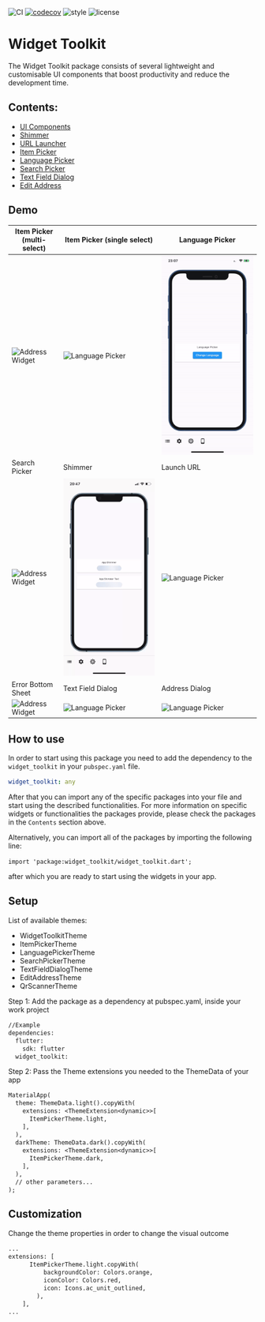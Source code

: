 ![CI][ci_badge_lnk] [![codecov][codecov_badge_lnk]][codecov_branch_lnk] ![style][code_style_lnk] ![license][license_lnk]

# Widget Toolkit

The Widget Toolkit package consists of several lightweight and customisable UI components that boost productivity and reduce the development time.

## Contents:

- [UI Components][ui_components_doc]
- [Shimmer][shimmer_doc]
- [URL Launcher][open_url_doc]
- [Item Picker][item_picker_doc]
- [Language Picker][language_picker_doc]
- [Search Picker][search_picker-_doc]
- [Text Field Dialog][text_field_dialog_doc]
- [Edit Address][edit_address_doc]

## Demo

| Item Picker (multi-select)| Item Picker (single select)| Language Picker |
|---------------------------------------|-----------------------------|-----------------------------|
| <img src="https://raw.githubusercontent.com/Prime-Holding/widget_toolkit/master/packages/widget_toolkit/doc/assets/multi-item-picker.gif" alt="Address Widget"> | <img src="https://raw.githubusercontent.com/Prime-Holding/widget_toolkit/master/packages/widget_toolkit/doc/assets/single-item-picker.gif" alt="Language Picker"></img> | <img src="https://raw.githubusercontent.com/Prime-Holding/widget_toolkit/master/packages/widget_toolkit/doc/assets/language-picker.gif" alt="Language Picker"></img> |
| Search Picker| Shimmer | Launch URL |
| <img src="https://raw.githubusercontent.com/Prime-Holding/widget_toolkit/master/packages/widget_toolkit/doc/assets/search-picker.gif" alt="Address Widget"> | <img src="https://raw.githubusercontent.com/Prime-Holding/widget_toolkit/master/packages/widget_toolkit/doc/assets/shimmer.gif" alt="Language Picker"></img> | <img src="https://raw.githubusercontent.com/Prime-Holding/widget_toolkit/master/packages/widget_toolkit/doc/assets/url.gif" alt="Language Picker"></img> |
| Error Bottom Sheet | Text Field Dialog | Address Dialog |
| <img src="https://raw.githubusercontent.com/Prime-Holding/widget_toolkit/master/packages/widget_toolkit/doc/assets/error-bottom-sheet.gif" alt="Address Widget"> | <img src="https://raw.githubusercontent.com/Prime-Holding/widget_toolkit/master/packages/widget_toolkit/doc/assets/text-field-dialog.gif" alt="Language Picker"></img> | <img src="https://raw.githubusercontent.com/Prime-Holding/widget_toolkit/master/packages/widget_toolkit/doc/assets/address.gif" alt="Language Picker"></img> |


## How to use

In order to start using this package you need to add the dependency to the `widget_toolkit` in
your `pubspec.yaml` file.

```yaml
widget_toolkit: any
```

After that you can import any of the specific packages into your file and start using the described functionalities. For more information on specific widgets or functionalities the packages provide, please check the packages in the `Contents` section above.

Alternatively, you can import all of the packages by importing the following line:

`import 'package:widget_toolkit/widget_toolkit.dart';`

after which you are ready to start using the widgets in your app.


## Setup

List of available themes:
- WidgetToolkitTheme
- ItemPickerTheme
- LanguagePickerTheme
- SearchPickerTheme
- TextFieldDialogTheme
- EditAddressTheme
- QrScannerTheme

Step 1: Add the package as a dependency at pubspec.yaml, inside your work project

```
//Example
dependencies:
  flutter:
    sdk: flutter
  widget_toolkit:

```

Step 2: Pass the Theme extensions you needed to the ThemeData of your app

```
MaterialApp(
  theme: ThemeData.light().copyWith(
    extensions: <ThemeExtension<dynamic>>[
      ItemPickerTheme.light,
    ],
  ),
  darkTheme: ThemeData.dark().copyWith(
    extensions: <ThemeExtension<dynamic>>[
      ItemPickerTheme.dark,
    ],
  ),
  // other parameters...
);
```

## Customization

Change the theme properties in order to change the visual outcome

```
...
extensions: [
      ItemPickerTheme.light.copyWith(
          backgroundColor: Colors.orange,
          iconColor: Colors.red,
          icon: Icons.ac_unit_outlined,
        ),
    ],
...
```


[ci_badge_lnk]: https://github.com/Prime-Holding/widget_toolkit/workflows/CI/badge.svg
[codecov_badge_lnk]: https://codecov.io/gh/Prime-Holding/widget_toolkit/packages/widget_toolkit/branch/master/graph/badge.svg
[codecov_branch_lnk]: https://codecov.io/gh/Prime-Holding/widget_toolkit/packages/widget_toolkit/branch/master
[code_style_lnk]: https://img.shields.io/badge/style-effective_dart-40c4ff.svg
[license_lnk]: https://img.shields.io/badge/license-MIT-purple.svg
[shimmer_pkg]: https://github.com/Prime-Holding/widget_toolkit/packages/widget_toolkit/tree/master/lib/src/lib_shimmer
[item_picker_pkg]: https://github.com/Prime-Holding/widget_toolkit/packages/widget_toolkit/tree/master/lib/src/lib_item_picker
[open_url_pkg]: https://github.com/Prime-Holding/widget_toolkit/tree/packages/widget_toolkit/master/lib/src/lib_open_url
[item_picker_pkg]: https://github.com/Prime-Holding/widget_toolkit/packages/widget_toolkit/tree/master/lib/src/src/lib_item_picker
[language_picker_pkg]: https://github.com/Prime-Holding/widget_toolkit/packages/widget_toolkit/tree/master/lib/src/lib_language_picker
[ui_components_pkg]: https://github.com/Prime-Holding/widget_toolkit/packages/widget_toolkit/tree/master/lib/src/lib_ui_components
[edit_address_pkg]: https://github.com/Prime-Holding/widget_toolkit/packages/widget_toolkit/tree/master/lib/src/lib_edit_address
[text_field_dialog_pkg]: https://github.com/Prime-Holding/widget_toolkit/packages/widget_toolkit/tree/master/lib/src/lib_text_field_dialog
[search_picker_pkg]: https://github.com/Prime-Holding/widget_toolkit/packages/widget_toolkit/tree/master/lib/src/lib_search_picker
[ui_components_doc]: https://github.com/Prime-Holding/widget_toolkit/packages/widget_toolkit/tree/master/doc/ui-components.md
[shimmer_doc]: https://github.com/Prime-Holding/widget_toolkit/packages/widget_toolkit/tree/master/doc/shimmer.md
[open_url_doc]: https://github.com/Prime-Holding/widget_toolkit/packages/widget_toolkit/tree/master/doc/open-url.md
[item_picker_doc]: https://github.com/Prime-Holding/widget_toolkit/packages/widget_toolkit/tree/master/doc/item-picker.md
[language_picker_doc]: https://github.com/Prime-Holding/widget_toolkit/packages/widget_toolkit/tree/master/doc/language-picker.md
[search_picker-_doc]: https://github.com/Prime-Holding/widget_toolkit/packages/widget_toolkit/tree/master/doc/search-picker.md
[text_field_dialog_doc]: https://github.com/Prime-Holding/widget_toolkit/packages/widget_toolkit/tree/master/doc/text-field-dialog.md
[edit_address_doc]: https://github.com/Prime-Holding/widget_toolkit/packages/widget_toolkit/tree/master/doc/edit-address.md

